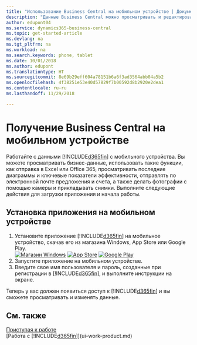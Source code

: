 ```yaml
---
title: "Использование Business Central на мобильном устройстве | Документы Майкрософт"
description: "Данные Business Central можно просматривать и редактировать на телефоне или планшете."
author: edupont04
ms.service: dynamics365-business-central
ms.topic: get-started-article
ms.devlang: na
ms.tgt_pltfrm: na
ms.workload: na
ms.search.keywords: phone, tablet
ms.date: 10/01/2018
ms.author: edupont
ms.translationtype: HT
ms.sourcegitcommit: 8e69b29eff604a78151b6a6f3ad3564abb04a5b2
ms.openlocfilehash: 4f38251e53e40d57829f7b00592d8b2920e2dea1
ms.contentlocale: ru-ru
ms.lasthandoff: 11/29/2018

---
```


# <a name="getting-business-central-on-your-mobile-device"></a>Получение Business Central на мобильном устройстве
Работайте с данными [!INCLUDE[d365fin](includes/d365fin_md.md)] с мобильного устройства. Вы можете просматривать бизнес-данные, использовать такие функции, как отправка в Excel или Office 365, просматривать последние диаграммы и ключевые показатели эффективности, отправлять по электронной почте предложения и счета, а также делать фотографии с помощью камеры и прикладывать снимки. Выполните следующие действия для загрузки приложения и начала работы.

## <a name="to-get-the-app-on-my-mobile-device"></a>Установка приложения на мобильном устройстве
1. Установите приложение [!INCLUDE[d365fin](includes/d365fin_md.md)] на мобильное устройство, скачав его из магазина Windows, App Store или Google Play.  
[![Магазин Windows](./media/install-mobile-app/windowsstore.png)](https://go.microsoft.com/fwlink/?LinkId=734848)
[![App Store](./media/install-mobile-app/appstore.png)](https://go.microsoft.com/fwlink/?LinkId=734847) [![Google Play](./media/install-mobile-app/googleplay.png)](https://go.microsoft.com/fwlink/?LinkId=734849)  
2. Запустите приложение на мобильном устройстве.
3. Введите свое имя пользователя и пароль, созданные при регистрации в [!INCLUDE[d365fin](includes/d365fin_md.md)], и выполните инструкции на экране.

Теперь у вас должен появиться доступ к [!INCLUDE[d365fin](includes/d365fin_md.md)] и вы сможете просматривать и изменять данные.

## <a name="see-also"></a>См. также
[Приступая к работе](product-get-started.md)  
[Работа с [!INCLUDE[d365fin](includes/d365fin_md.md)]](ui-work-product.md)  

